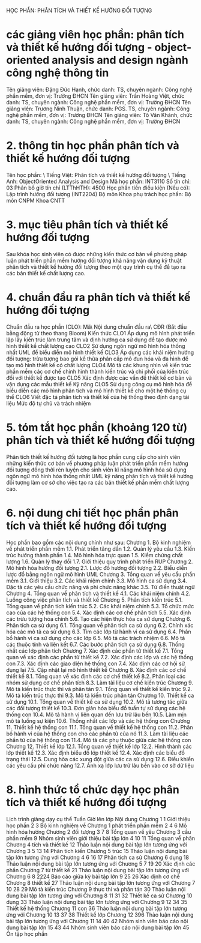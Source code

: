HỌC PHẦN: PHÂN TÍCH VÀ THIẾT KẾ HƯỚNG ĐỐI TƯỢNG 
# các giảng viên học phần: phân tích và thiết kế hướng đối tượng - object-oriented analysis and design ngành công nghệ thông tin
Tên giảng viên: Đặng Đức Hạnh, chức danh: TS, chuyên ngành: Công nghệ phần mềm, đơn vị: Trường ĐHCN
Tên giảng viên: Trần Hoàng Việt, chức danh: TS, chuyên ngành: Công nghệ phần mềm, đơn vị: Trường ĐHCN
Tên giảng viên: Trương Ninh Thuận, chức danh: PGS. TS, chuyên ngành: Công nghệ phần mềm, đơn vị: Trường ĐHCN
Tên giảng viên: Tô Văn Khánh, chức danh: TS, chuyên ngành: Công nghệ phần mềm, đơn vị: Trường ĐHCN
# 2. thông tin học phần phân tích và thiết kế hướng đối tượng 
Tên học phần: \ Tiếng Việt: Phân tích và thiết kế hướng đối tượng \ Tiếng Anh: ObjectOriented Analysis and Design Mã học phần: INT3110 Số tín chỉ: 03 Phân bố giờ tín chỉ (LTThHTH): 4500 Học phần tiền điều kiện (Nếu có): Lập trình hướng đối tượng (INT2204) Bộ môn Khoa phụ trách học phần: Bộ môn CNPM Khoa CNTT 
# 3. mục tiêu phân tích và thiết kế hướng đối tượng 
Sau khóa học sinh viên có được những kiến thức cơ bản về phương pháp luận phát triển phần mềm hướng đối tượng khả năng vận dụng kỹ thuật phân tích và thiết kế hướng đối tượng theo một quy trình cụ thể để tạo ra các bản thiết kế chất lượng cao. 
# 4. chuẩn đầu ra phân tích và thiết kế hướng đối tượng 
Chuẩn đầu ra học phần (CLO): Mã\ Nội dung chuẩn đầu ra\ CĐR (Bắt đầu bằng động từ theo thang Bloom) Kiến thức CLO1 Áp dụng mô hình phát triển lặp lấy kiến trúc làm trung tâm và định hướng ca sử dụng để tạo được mô hình thiết kế chất lượng cao CLO2 Sử dụng ngôn ngữ mô hình hóa thống nhất UML để biểu diễn mô hình thiết kế CLO3 Áp dụng các khái niệm hướng đối tượng: trừu tượng bao gói kế thừa phân cấp mô đun hóa và đa hình để tạo mô hình thiết kế có chất lượng CLO4 Mô tả các khung nhìn về kiến trúc phần mềm các cơ chế chính hình thành kiến trúc và chi phối của kiến trúc đối với thiết kế được tạo CLO5 Xác định được các vấn đề thiết kế cơ bản và vận dụng các mẫu thiết kế Kỹ năng CLO5 Sử dụng công cụ mô hình hóa để biểu diễn các mô hình phân tích và mô hình thiết kế cho một hệ thống cụ thể CLO6 Viết đặc tả phân tích và thiết kế của hệ thống theo định dạng tài liệu Mức độ tự chủ và trách nhiệm 
# 5. tóm tắt học phần (khoảng 120 từ) phân tích và thiết kế hướng đối tượng 
Phân tích thiết kế hướng đối tượng là học phần cung cấp cho sinh viên những kiến thức cơ bản về phương pháp luận phát triển phần mềm hướng đối tượng đồng thời rèn luyện cho sinh viên kĩ năng mô hình hóa sử dụng ngôn ngữ mô hình hóa thống nhất UML kỹ năng phân tích và thiết kế hướng đối tượng làm cơ sở cho việc tạo ra các bản thiết kế phần mềm chất lượng cao.
# 6. nội dung chi tiết học phần phân tích và thiết kế hướng đối tượng 
Học phần bao gồm các nội dung chính như sau: Chương 1. Bộ kinh nghiệm về phát triển phần mềm 1.1. Phát triển tăng dần 1.2. Quản lý yêu cầu 1.3. Kiến trúc hướng thành phần 1.4. Mô hình hóa trực quan 1.5. Kiểm chứng chất lượng 1.6. Quản lý thay đổi 1.7. Giới thiệu quy trình phát triển RUP Chương 2. Mô hình hóa hướng đối tượng 2.1. Lược đồ hướng đối tượng 2.2. Biểu diễn lược đồ bằng ngôn ngữ mô hình UML Chương 3. Tổng quan về yêu cầu phần mềm 3.1. Giới thiệu 3.2. Các khái niệm chính 3.3. Mô hình ca sử dụng 3.4. Đặc tả các yêu cầu chức năng và phi chức năng khác 3.5. Từ điển thuật ngữ Chương 4. Tổng quan về phân tích và thiết kế 4.1. Các khái niệm chính 4.2. Luồng công việc phân tích và thiết kế Chương 5. Phân tích kiến trúc 5.1. Tổng quan về phân tích kiến trúc 5.2. Các khái niệm chính 5.3. Tổ chức mức cao của các hệ thống con 5.4. Xác định các cơ chế phân tích 5.5. Xác định các trừu tượng hóa chính 5.6. Tạo các hiện thực hóa ca sử dụng Chương 6. Phân tích ca sử dụng 6.1. Tổng quan về phân tích ca sử dụng 6.2. Chính xác hóa các mô tả ca sử dụng 6.3. Tìm các lớp từ hành vi ca sử dụng 6.4. Phân bổ hành vi ca sử dụng cho các lớp 6.5. Mô tả các trách nhiệm 6.6. Mô tả các thuộc tính và liên kết 6.7. Các bước phân tích ca sử dụng 6.8. Thống nhất các lớp phân tích Chương 7. Xác định các phần tử thiết kế 7.1. Tổng quan về xác định các phần tử thiết kế 7.2. Xác định các lớp và các hệ thống con 7.3. Xác định các giao diện hệ thống con 7.4. Xác định các cơ hội sử dụng lại 7.5. Cập nhật lại mô hình thiết kế Chương 8. Xác định các cơ chế thiết kế 8.1. Tổng quan về xác định các cơ chế thiết kế 8.2. Phân loại các nhóm sử dụng cơ chế phân tích 8.3. Làm tài liệu cơ chế kiến trúc Chương 9. Mô tả kiến trúc thực thi và phân tán 9.1. Tổng quan về thiết kế kiến trúc 9.2. Mô tả kiến trúc thực thi 9.3. Mô tả kiến trúc phân tán Chương 10. Thiết kế ca sử dụng 10.1. Tổng quan về thiết kế ca sử dụng 10.2. Mô tả tương tác giữa các đối tượng thiết kế 10.3. Đơn giản hóa biểu đồ tuần tự sử dụng các hệ thống con 10.4. Mô tả hành vi liên quan đến lưu trữ lâu bền 10.5. Làm mịn mô tả luồng sự kiện 10.6. Thống nhất các lớp và các hệ thống con Chương 11. Thiết kế hệ thống con 11.1. Tổng quan về thiết kế hệ thống con 11.2. Phân bố hành vi của hệ thống con cho các phần tử của nó 11.3. Làm tài liệu các phần tử của hệ thống con 11.4. Mô tả các phụ thuộc giữa các hệ thống con Chương 12. Thiết kế lớp 12.1. Tổng quan về thiết kế lớp 12.2. Hình thành các lớp thiết kế 12.3. Xác định biểu đồ lớp thiết kế 12.4. Xác định các biểu đồ trạng thái 12.5. Dung hòa các xung đột giữa các ca sử dụng 12.6. Điều khiển các yêu cầu phi chức năng 12.7. Ánh xạ lớp lưu trữ lâu bền vào cơ sở dữ liệu 
# 8. hình thức tổ chức dạy học phân tích và thiết kế hướng đối tượng 
Lịch trình giảng dạy cụ thể Tuần Giờ lên lớp Nội dung Chương 1 1 Giới thiệu học phần 2 3 Bộ kinh nghiệm về Chương 1 phát triển phần mềm 2 4 6 Mô hình hóa hướng Chương 2 đối tượng 3 7 8 Tổng quan về yêu Chương 3 cầu phần mềm 9 Nhóm sinh viên giới thiệu bài tập lớn 4 10 11 Tổng quan về phân Chương 4 tích và thiết kế 12 Thảo luận nội dung bài tập lớn tương ứng với Chương 3 5 13 14 Phân tích kiến Chương 5 trúc 15 Thảo luận nội dung bài tập lớn tương ứng với Chương 4 6 16 17 Phân tích ca sử Chương 6 dụng 18 Thảo luận nội dung bài tập lớn tương ứng với Chương 5 7 19 20 Xác định các phần Chương 7 tử thiết kế 21 Thảo luận nội dung bài tập lớn tương ứng với Chương 6 8 2224 Báo cáo giữa kỳ bài tập lớn 9 25 26 Xác định cơ chế Chương 8 thiết kế 27 Thảo luận nội dung bài tập lớn tương ứng với Chương 7 10 28 29 Mô tả kiến trúc Chương 9 thực thi và phân tán 30 Thảo luận nội dung bài tập lớn tương ứng với Chương 8 11 31 32 Thiết kế ca sử Chương 10 dụng 33 Thảo luận nội dung bài tập lớn tương ứng với Chương 9 12 34 35 Thiết kế hệ thống Chương 11 con 36 Thảo luận nội dung bài tập lớn tương ứng với Chương 10 13 37 38 Thiết kế lớp Chương 12 396 Thảo luận nội dung bài tập lớn tương ứng với Chương 11 14 40 42 Nhóm sinh viên báo cáo nội dung bài tập lớn 15 43 44 Nhóm sinh viên báo cáo nội dung bài tập lớn 45 Ôn tập học phần 
